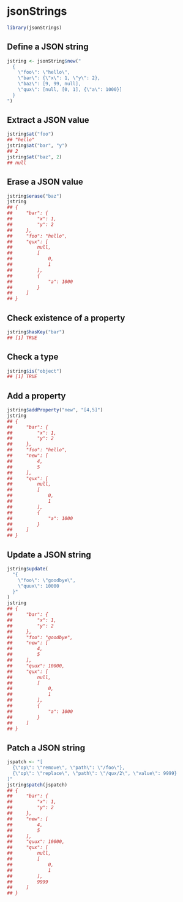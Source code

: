 jsonStrings
================

``` r
library(jsonStrings)
```

## Define a JSON string

``` r
jstring <- jsonString$new("
  {
    \"foo\": \"hello\",
    \"bar\": {\"x\": 1, \"y\": 2},
    \"baz\": [9, 99, null],
    \"qux\": [null, [0, 1], {\"a\": 1000}]
  }
")
```

## Extract a JSON value

``` r
jstring$at("foo")
## "hello"
jstring$at("bar", "y")
## 2
jstring$at("baz", 2)
## null
```

## Erase a JSON value

``` r
jstring$erase("baz")
jstring
## {
##     "bar": {
##         "x": 1,
##         "y": 2
##     },
##     "foo": "hello",
##     "qux": [
##         null,
##         [
##             0,
##             1
##         ],
##         {
##             "a": 1000
##         }
##     ]
## }
```

## Check existence of a property

``` r
jstring$hasKey("bar")
## [1] TRUE
```

## Check a type

``` r
jstring$is("object")
## [1] TRUE
```

## Add a property

``` r
jstring$addProperty("new", "[4,5]")
jstring
## {
##     "bar": {
##         "x": 1,
##         "y": 2
##     },
##     "foo": "hello",
##     "new": [
##         4,
##         5
##     ],
##     "qux": [
##         null,
##         [
##             0,
##             1
##         ],
##         {
##             "a": 1000
##         }
##     ]
## }
```

## Update a JSON string

``` r
jstring$update(
  "{
    \"foo\": \"goodbye\",
    \"quux\": 10000
  }"
)
jstring
## {
##     "bar": {
##         "x": 1,
##         "y": 2
##     },
##     "foo": "goodbye",
##     "new": [
##         4,
##         5
##     ],
##     "quux": 10000,
##     "qux": [
##         null,
##         [
##             0,
##             1
##         ],
##         {
##             "a": 1000
##         }
##     ]
## }
```

## Patch a JSON string

``` r
jspatch <- "[
  {\"op\": \"remove\", \"path\": \"/foo\"},
  {\"op\": \"replace\", \"path\": \"/qux/2\", \"value\": 9999}
]"
jstring$patch(jspatch)
## {
##     "bar": {
##         "x": 1,
##         "y": 2
##     },
##     "new": [
##         4,
##         5
##     ],
##     "quux": 10000,
##     "qux": [
##         null,
##         [
##             0,
##             1
##         ],
##         9999
##     ]
## }
```
